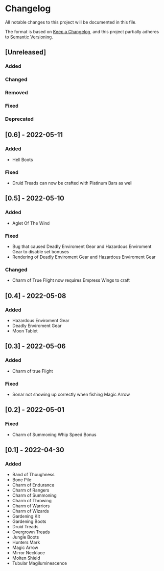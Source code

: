 ﻿# Changelog
All notable changes to this project will be documented in this file.

The format is based on [Keep a Changelog](https://keepachangelog.com/en/1.0.0/),
and this project partially adheres to [Semantic Versioning](https://semver.org/spec/v2.0.0.html).

## [Unreleased]
### Added

### Changed

### Removed

### Fixed

### Deprecated

## [0.6] - 2022-05-11
### Added
- Hell Boots

### Fixed
- Druid Treads can now be crafted with Platinum Bars as well


## [0.5] - 2022-05-10
### Added
- Aglet Of The Wind

### Fixed
- Bug that caused Deadly Enviroment Gear and Hazardous Enviroment Gear to disable set bonuses
- Rendering of Deadly Enviroment Gear and Hazardous Enviroment Gear

### Changed
- Charm of True Flight now requires Empress Wings to craft

## [0.4] - 2022-05-08
### Added
- Hazardous Enviroment Gear
- Deadly Enviroment Gear
- Moon Tablet

## [0.3] - 2022-05-06
### Added
- Charm of true Flight

### Fixed
- Sonar not showing up correctly when fishing Magic Arrow

## [0.2] - 2022-05-01
### Fixed
- Charm of Summoning Whip Speed Bonus

## [0.1] - 2022-04-30
### Added
- Band of Thoughness
- Bone Pile
- Charm of Endurance
- Charm of Rangers
- Charm of Summoning
- Charm of Throwing
- Charm of Warriors
- Charm of Wizards
- Gardening Kit
- Gardening Boots
- Druid Treads
- Overgrown Treads
- Jungle Boots
- Hunters Mark
- Magic Arrow
- Mirror Necklace
- Molten Shield
- Tubular Magiluminescence